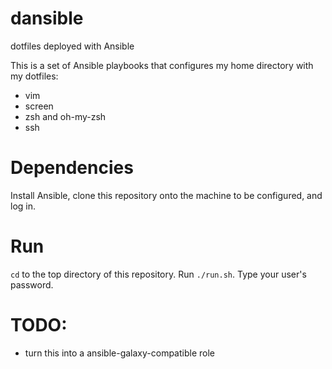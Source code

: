 # dansible
dotfiles deployed with Ansible

This is a set of Ansible playbooks that configures my home directory with my dotfiles:

- vim
- screen
- zsh and oh-my-zsh
- ssh

# Dependencies

Install Ansible, clone this repository onto the machine to be configured, and log in.


# Run

`cd` to the top directory of this repository. Run `./run.sh`. Type your user's password.


# TODO:
- turn this into a ansible-galaxy-compatible role

